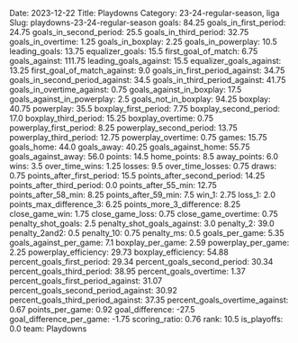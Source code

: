 Date: 2023-12-22
Title: Playdowns
Category: 23-24-regular-season, liga
Slug: playdowns-23-24-regular-season
goals: 84.25
goals_in_first_period: 24.75
goals_in_second_period: 25.5
goals_in_third_period: 32.75
goals_in_overtime: 1.25
goals_in_boxplay: 2.25
goals_in_powerplay: 10.5
leading_goals: 13.75
equalizer_goals: 15.5
first_goal_of_match: 6.75
goals_against: 111.75
leading_goals_against: 15.5
equalizer_goals_against: 13.25
first_goal_of_match_against: 9.0
goals_in_first_period_against: 34.75
goals_in_second_period_against: 34.5
goals_in_third_period_against: 41.75
goals_in_overtime_against: 0.75
goals_against_in_boxplay: 17.5
goals_against_in_powerplay: 2.5
goals_not_in_boxplay: 94.25
boxplay: 40.75
powerplay: 35.5
boxplay_first_period: 7.75
boxplay_second_period: 17.0
boxplay_third_period: 15.25
boxplay_overtime: 0.75
powerplay_first_period: 8.25
powerplay_second_period: 13.75
powerplay_third_period: 12.75
powerplay_overtime: 0.75
games: 15.75
goals_home: 44.0
goals_away: 40.25
goals_against_home: 55.75
goals_against_away: 56.0
points: 14.5
home_points: 8.5
away_points: 6.0
wins: 3.5
over_time_wins: 1.25
losses: 9.5
over_time_losses: 0.75
draws: 0.75
points_after_first_period: 15.5
points_after_second_period: 14.25
points_after_third_period: 0.0
points_after_55_min: 12.75
points_after_58_min: 8.25
points_after_59_min: 7.5
win_1: 2.75
loss_1: 2.0
points_max_difference_3: 6.25
points_more_3_difference: 8.25
close_game_win: 1.75
close_game_loss: 0.75
close_game_overtime: 0.75
penalty_shot_goals: 2.5
penalty_shot_goals_against: 3.0
penalty_2: 39.0
penalty_2and2: 0.5
penalty_10: 0.75
penalty_ms: 0.5
goals_per_game: 5.35
goals_against_per_game: 7.1
boxplay_per_game: 2.59
powerplay_per_game: 2.25
powerplay_efficiency: 29.73
boxplay_efficiency: 54.88
percent_goals_first_period: 29.34
percent_goals_second_period: 30.34
percent_goals_third_period: 38.95
percent_goals_overtime: 1.37
percent_goals_first_period_against: 31.07
percent_goals_second_period_against: 30.92
percent_goals_third_period_against: 37.35
percent_goals_overtime_against: 0.67
points_per_game: 0.92
goal_difference: -27.5
goal_difference_per_game: -1.75
scoring_ratio: 0.76
rank: 10.5
is_playoffs: 0.0
team: Playdowns
